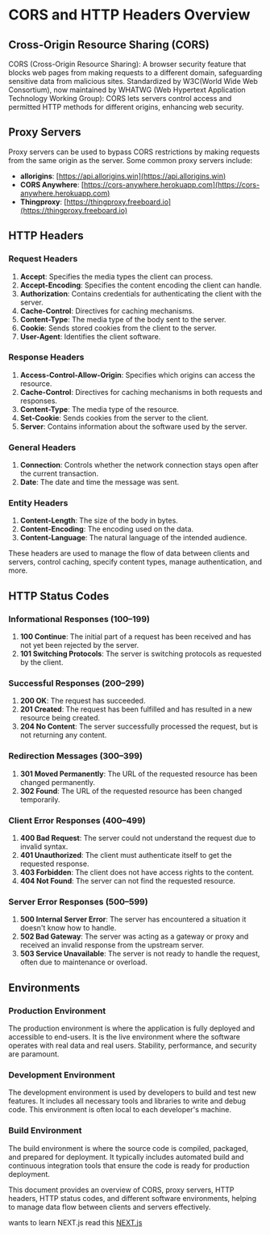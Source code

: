 # CORS and HTTP Headers Overview

## Cross-Origin Resource Sharing (CORS)

CORS (Cross-Origin Resource Sharing): A browser security feature that blocks web pages from making requests to a different domain, safeguarding sensitive data from malicious sites.
Standardized by W3C(World Wide Web Consortium), now maintained by WHATWG (Web Hypertext Application Technology Working Group): CORS lets servers control access and permitted HTTP methods for different origins, enhancing web security.

## Proxy Servers

Proxy servers can be used to bypass CORS restrictions by making requests from the same origin as the server. Some common proxy servers include:

- **allorigins**: [https://api.allorigins.win](https://api.allorigins.win)
- **CORS Anywhere**: [https://cors-anywhere.herokuapp.com](https://cors-anywhere.herokuapp.com)
- **Thingproxy**: [https://thingproxy.freeboard.io](https://thingproxy.freeboard.io)

## HTTP Headers

### Request Headers

1. **Accept**: Specifies the media types the client can process.
2. **Accept-Encoding**: Specifies the content encoding the client can handle.
3. **Authorization**: Contains credentials for authenticating the client with the server.
4. **Cache-Control**: Directives for caching mechanisms.
5. **Content-Type**: The media type of the body sent to the server.
6. **Cookie**: Sends stored cookies from the client to the server.
7. **User-Agent**: Identifies the client software.

### Response Headers

1. **Access-Control-Allow-Origin**: Specifies which origins can access the resource.
2. **Cache-Control**: Directives for caching mechanisms in both requests and responses.
3. **Content-Type**: The media type of the resource.
4. **Set-Cookie**: Sends cookies from the server to the client.
5. **Server**: Contains information about the software used by the server.

### General Headers

1. **Connection**: Controls whether the network connection stays open after the current transaction.
2. **Date**: The date and time the message was sent.

### Entity Headers

1. **Content-Length**: The size of the body in bytes.
2. **Content-Encoding**: The encoding used on the data.
3. **Content-Language**: The natural language of the intended audience.

These headers are used to manage the flow of data between clients and servers, control caching, specify content types, manage authentication, and more.

## HTTP Status Codes

### Informational Responses (100–199)
1. **100 Continue**: The initial part of a request has been received and has not yet been rejected by the server.
2. **101 Switching Protocols**: The server is switching protocols as requested by the client.

### Successful Responses (200–299)
1. **200 OK**: The request has succeeded.
2. **201 Created**: The request has been fulfilled and has resulted in a new resource being created.
3. **204 No Content**: The server successfully processed the request, but is not returning any content.

### Redirection Messages (300–399)
1. **301 Moved Permanently**: The URL of the requested resource has been changed permanently.
2. **302 Found**: The URL of the requested resource has been changed temporarily.

### Client Error Responses (400–499)
1. **400 Bad Request**: The server could not understand the request due to invalid syntax.
2. **401 Unauthorized**: The client must authenticate itself to get the requested response.
3. **403 Forbidden**: The client does not have access rights to the content.
4. **404 Not Found**: The server can not find the requested resource.

### Server Error Responses (500–599)
1. **500 Internal Server Error**: The server has encountered a situation it doesn't know how to handle.
2. **502 Bad Gateway**: The server was acting as a gateway or proxy and received an invalid response from the upstream server.
3. **503 Service Unavailable**: The server is not ready to handle the request, often due to maintenance or overload.

## Environments

### Production Environment

The production environment is where the application is fully deployed and accessible to end-users. It is the live environment where the software operates with real data and real users. Stability, performance, and security are paramount.

### Development Environment

The development environment is used by developers to build and test new features. It includes all necessary tools and libraries to write and debug code. This environment is often local to each developer's machine.

### Build Environment

The build environment is where the source code is compiled, packaged, and prepared for deployment. It typically includes automated build and continuous integration tools that ensure the code is ready for production deployment.

This document provides an overview of CORS, proxy servers, HTTP headers, HTTP status codes, and different software environments, helping to manage data flow between clients and servers effectively.


wants to learn NEXT.js read this  [NEXT.js](https://chatgpt.com/share/beaad888-4966-45d5-8e95-2a4f1da38f88)
